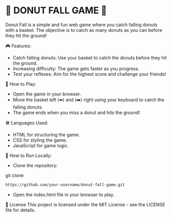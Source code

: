  # 🍩 DONUT FALL GAME 🍩

Donut Fall is a simple and fun web game where you catch falling donuts with a basket. The objective is to catch as many donuts as you can before they hit the ground!

🎮 Features:
- Catch falling donuts: Use your basket to catch the donuts before they hit the ground.
- Increasing difficulty: The game gets faster as you progress.
- Test your reflexes: Aim for the highest score and challenge your friends!

🚀 How to Play:
- Open the game in your browser.
- Move the basket left (⬅️) and (➡️) right using your keyboard to catch the falling donuts.
- The game ends when you miss a donut and hits the ground!

🛠️ Languages Used:
- HTML for structuring the game.
- CSS for styling the game.
- JavaScript for game logic.

🧩 How to Run Locally:
- Clone the repository:

git clone 
   ```sh
https://github.com/your-username/donut-fall-game.git
```
- Open the index.html file in your browser to play.

📄 License
This project is licensed under the MIT License - see the LICENSE file for details.
